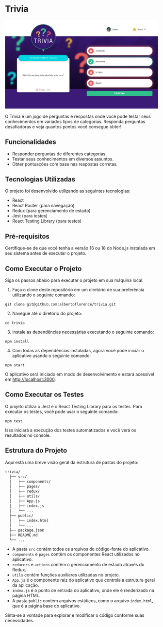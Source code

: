 # Trivia

![Preview do Trivia](./trivia.jpg)

O Trivia é um jogo de perguntas e respostas onde você pode testar seus conhecimentos em variados tipos de categorias. Responda perguntas desafiadoras e veja quantos pontos você consegue obter!

## Funcionalidades

- Responder perguntas de diferentes categorias.
- Testar seus conhecimentos em diversos assuntos.
- Obter pontuações com base nas respostas corretas.

## Tecnologias Utilizadas

O projeto foi desenvolvido utilizando as seguintes tecnologias:

- React
- React Router (para navegação)
- Redux (para gerenciamento de estado)
- Jest (para testes)
- React Testing Library (para testes)

## Pré-requisitos

Certifique-se de que você tenha a versão 16 ou 18 do Node.js instalada em seu sistema antes de executar o projeto.

## Como Executar o Projeto

Siga os passos abaixo para executar o projeto em sua máquina local:

1. Faça o clone deste repositório em um diretório de sua preferência utilizando o seguinte comando:

```
git clone git@github.com:albertoflorence/trivia.git
```

2. Navegue até o diretório do projeto:

```
cd trivia
```

3. Instale as dependências necessárias executando o seguinte comando:

```
npm install
```

4. Com todas as dependências instaladas, agora você pode iniciar o aplicativo usando o seguinte comando:

```
npm start
```

O aplicativo será iniciado em modo de desenvolvimento e estará acessível em [http://localhost:3000](http://localhost:3000).

## Como Executar os Testes

O projeto utiliza o Jest e o React Testing Library para os testes. Para executar os testes, você pode usar o seguinte comando:

```
npm test
```

Isso iniciará a execução dos testes automatizados e você verá os resultados no console.

## Estrutura do Projeto

Aqui está uma breve visão geral da estrutura de pastas do projeto:

```
trivia/
  ├── src/
  │   ├── components/
  │   ├── pages/
  │   ├── redux/
  │   ├── utils/
  │   ├── App.js
  │   ├── index.js
  │   └── ...
  ├── public/
  │   ├── index.html
  │   └── ...
  ├── package.json
  ├── README.md
  └── ...
```

- A pasta `src` contém todos os arquivos do código-fonte do aplicativo.
- `components` e `pages` contêm os componentes React utilizados no aplicativo.
- `reducers` e `actions` contêm o gerenciamento de estado através do Redux.
- `utils` contém funções auxiliares utilizadas no projeto.
- `App.js` é o componente raiz do aplicativo que controla a estrutura geral da aplicação.
- `index.js` é o ponto de entrada do aplicativo, onde ele é renderizado na página HTML.
- A pasta `public` contém arquivos estáticos, como o arquivo `index.html`, que é a página base do aplicativo.

Sinta-se à vontade para explorar e modificar o código conforme suas necessidades.
